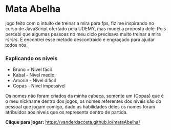 # Mata Abelha 

jogo feito com o intuito de treinar a mira para fps, fiz me inspirando no curso de JavaScript ofertado pela UDEMY, mas mudei a proposta dele. Pois percebi que algumas pessoas no meu ciclo precisava muito treinar a mira rsrsrs. E encontrei esse metodo descontraído e engraçado para ajudar todos nós.

### Explicando os niveis
- Bruno = Nivel fácil
- Kabal - Nivel medio
- Amorin - Nivel dificil
- Copas - Nivel impossível 

Os nomes não foram criados da minha cabeça, somente um (Copas) que é o meu nickname dentro dos jogos, os nomes referentes dos niveis são do pessoal que jogam comigo, dado as habilidades deles os nomes foram atribuidos aos niveis que os representa dentro de partida.


**Clique para jogar:** <a> https://vanderdacosta.github.io/mataAbelha/